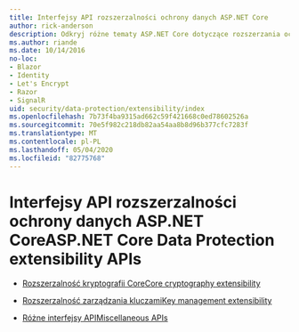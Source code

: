 ```yaml
---
title: Interfejsy API rozszerzalności ochrony danych ASP.NET Core
author: rick-anderson
description: Odkryj różne tematy ASP.NET Core dotyczące rozszerzania ochrony danych.
ms.author: riande
ms.date: 10/14/2016
no-loc:
- Blazor
- Identity
- Let's Encrypt
- Razor
- SignalR
uid: security/data-protection/extensibility/index
ms.openlocfilehash: 7b73f4ba9315ad662c59f421668c0ed78602526a
ms.sourcegitcommit: 70e5f982c218db82aa54aa8b8d96b377cfc7283f
ms.translationtype: MT
ms.contentlocale: pl-PL
ms.lasthandoff: 05/04/2020
ms.locfileid: "82775768"
---
```

# <a name="aspnet-core-data-protection-extensibility-apis"></a><span data-ttu-id="86456-103">Interfejsy API rozszerzalności ochrony danych ASP.NET Core</span><span class="sxs-lookup"><span data-stu-id="86456-103">ASP.NET Core Data Protection extensibility APIs</span></span>

* [<span data-ttu-id="86456-104">Rozszerzalność kryptografii Core</span><span class="sxs-lookup"><span data-stu-id="86456-104">Core cryptography extensibility</span></span>](xref:security/data-protection/extensibility/core-crypto)

* [<span data-ttu-id="86456-105">Rozszerzalność zarządzania kluczami</span><span class="sxs-lookup"><span data-stu-id="86456-105">Key management extensibility</span></span>](xref:security/data-protection/extensibility/key-management)

* [<span data-ttu-id="86456-106">Różne interfejsy API</span><span class="sxs-lookup"><span data-stu-id="86456-106">Miscellaneous APIs</span></span>](xref:security/data-protection/extensibility/misc-apis)
